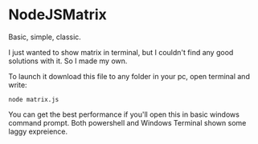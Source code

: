 # NodeJSMatrix
Basic, simple, classic.

I just wanted to show matrix in terminal, but I couldn't find any good solutions with it. So I made my own.

To launch it download this file to any folder in your pc, open terminal and write:
```
node matrix.js
```
You can get the best performance if you'll open this in basic windows command prompt. Both powershell and Windows Terminal shown some laggy expreience.
